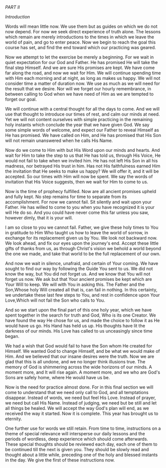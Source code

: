 *PART II*

*Introduction*

Words will mean little now. We use them but as guides on which we do not now depend. For now we seek direct experience of truth alone. The lessons which remain are merely introductions to the times in which we leave the world of pain, and go to enter peace. Now we begin to reach the goal this course has set, and find the end toward which our practicing was geared.

Now we attempt to let the exercise be merely a beginning. For we wait in quiet expectation for our God and Father. He has promised He will take the final step Himself. And we are sure His promises are kept. We have come far along the road, and now we wait for Him. We will continue spending time with Him each morning and at night, as long as makes us happy. We will not consider time a matter of duration now. We use as much as we will need for the result that we desire. Nor will we forget our hourly remembrance, in between calling to God when we have need of Him as we are tempted to forget our goal.

We will continue with a central thought for all the days to come. And we will use that thought to introduce our times of rest, and calm our minds at need. Yet we will not content ourselves with simple practicing in the remaining holy instants which conclude the year that we have given God. We say some simple words of welcome, and expect our Father to reveal Himself as He has promised. We have called on Him, and He has promised that His Son will not remain unanswered when he calls His Name.

Now do we come to Him with but His Word upon our minds and hearts. And wait for Him to take the step to us that He has told us, through His Voice, He would not fail to take when we invited him. He has not left His Son in all his madness, nor betrayed His trust in him. Has not His faithfulness earned Him the invitation that He seeks to make us happy? We will offer it, and it will be accepted. So our times with Him will now be spent. We say the words of invitation that His Voice suggests, then we wait for Him to come to us.

Now is the time of prophecy fulfilled. Now are all ancient promises upheld and fully kept. No step remains for time to separate from its accomplishment. For now we cannot fail. Sit silently and wait upon your Father. He has willed to come to you when you have recognized it is your will He do so. And you could have never come this far unless you saw, however dimly, that it is your will.

I am so close to you we cannot fail. Father, we give these holy times to You in gratitude to Him Who taught us how to leave the world of sorrow, in exchange for its replacement given us by You. We look not backward now. We look ahead, and fix our eyes upon the journey's end. Accept these little gifts of thanks from us, as through Christ's vision we behold a world beyond the one we made, and take that world to be the full replacement of our own.

And now we wait in silence, unafraid, and certain of Your coming. We have sought to find our way by following the Guide You sent to us. We did not know the way, but You did not forget us. And we know that You will not forget us now. We ask but that Your ancient promises be kept which are Your Will to keep. We will with You in asking this. The Father and the Son,Whose holy Will created all that is, can fail in nothing. In this certainty, we undertake these last few steps to You, and rest in confidence upon Your Love,Which will not fail the Son who calls to You.

And so we start upon the final part of this one holy year, which we have spent together in the search for truth and God, Who is its one Creator. We have found the way He chose for us, and made the choice to follow it as He would have us go. His Hand has held us up. His thoughts have lit the darkness of our minds. His Love has called to us unceasingly since time began.

We had a wish that God would fail to have the Son whom He created for Himself. We wanted God to change Himself, and be what we would make of Him. And we believed that our insane desires were the truth. Now we are glad that this is all undone, and we no longer think illusions true. The memory of God is shimmering across the wide horizons of our minds. A moment more, and It will rise again. A moment more, and we who are God's Sons are safely home, where He would have us be.

Now is the need for practice almost done. For in this final section we will come to understand that we need only call to God, and all temptations disappear. Instead of words, we need but feel His Love. Instead of prayer, we need but call His Name. Instead of judging, we need but be still and let all things be healed. We will accept the way God's plan will end, as we received the way it started. Now it is complete. This year has brought us to eternity.

One further use for words we still retain. From time to time, instructions on a theme of special relevance will intersperse our daily lessons and the periods of wordless, deep experience which should come afterwards. These special thoughts should be reviewed each day, each one of them to be continued till the next is given you. They should be slowly read and thought about a little while, preceding one of the holy and blessed instants in the day. We give the first of these instructions now.